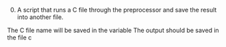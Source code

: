 0. A script that runs a C file through the preprocessor and save the result into another file.

The C file name will be saved in the variable 
The output should be saved in the file c
